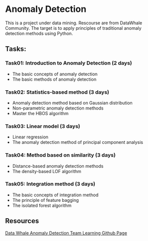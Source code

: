 # Anomaly Detection

This is a project under data mining. Rescourse are from DataWhale Community. The target is to apply principles of traditional anomaly detection methods using Python. 

## Tasks:
### Task01: Introduction to Anomaly Detection (2 days)
- The basic concepts of anomaly detection
- The basic methods of anomaly detection
### Task02: Statistics-based method (3 days)
- Anomaly detection method based on Gaussian distribution
- Non-parametric anomaly detection methods
- Master the HBOS algorithm
### Task03: Linear model (3 days)
- Linear regression
- The anomaly detection method of principal component analysis
### Task04: Method based on similarity (3 days)
- Distance-based anomaly detection methods
- The density-based LOF algorithm
### Task05: Integration method (3 days)
- The basic concepts of integration method
- The principle of feature bagging
- The isolated forest algorithm

## Resources 
[Data Whale Anomaly Detection Team Learning Github Page](https://github.com/datawhalechina/team-learning-data-mining/tree/master/AnomalyDetection)
